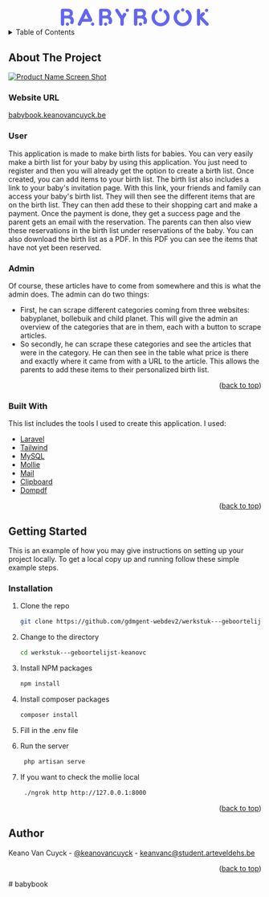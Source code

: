 <div id="top"></div>

<br />
<div align="center">
  <a href="https://babybook.keanovancuyck.be">
    <img src="public/img/logob.svg" alt="Logo" width="300">
  </a>
</div>



<details>
  <summary>Table of Contents</summary>
  <ol>
    <li>
      <a href="#about-the-project">About The Project</a>
      <ul>
        <li><a href="#website-url">Website URL</a></li>
        <li><a href="#user">User</a></li>
        <li><a href="#admin">Admin</a></li>
        <li><a href="#built-with">Built With</a></li>
      </ul>
    </li>
    <li>
      <a href="#getting-started">Getting Started</a>
      <ul>
        <li><a href="#installation">Installation</a></li>
      </ul>
    </li>
    <li><a href="#author">Author</a></li>
  </ol>
</details>



## About The Project

[![Product Name Screen Shot][product-screenshot]](https://babybook.keanovancuyck.be)

### Website URL

[babybook.keanovancuyck.be](https://babybook.keanovancuyck.be)

    
### User

This application is made to make birth lists for babies. You can very easily make a birth list for your baby by using this application. You just need to register and then you will already get the option to create a birth list. Once created, you can add items to your birth list. The birth list also includes a link to your baby's invitation page. With this link, your friends and family can access your baby's birth list. They will then see the different items that are on the birth list. They can then add these to their shopping cart and make a payment. Once the payment is done, they get a success page and the parent gets an email with the reservation. The parents can then also view these reservations in the birth list under reservations of the baby. You can also download the birth list as a PDF. In this PDF you can see the items that have not yet been reserved.


### Admin

Of course, these articles have to come from somewhere and this is what the admin does. The admin can do two things:

* First, he can scrape different categories coming from three websites: babyplanet, bollebuik and child planet. This will give the admin an overview of the categories that are in them, each with a button to scrape articles.
* So secondly, he can scrape these categories and see the articles that were in the category. He can then see in the table what price is there and exactly where it came from with a URL to the article. This allows the parents to add these items to their personalized birth list.

<p align="right">(<a href="#top">back to top</a>)</p>



### Built With

This list includes the tools I used to create this application. I used:

* [Laravel](https://laravel.com)
* [Tailwind](https://tailwindcss.com/)
* [MySQL](https://www.mysql.com/)
* [Mollie](https://www.mollie.com/be)
* [Mail](https://laravel.com/docs/9.x/mail)
* [Clipboard](https://clipboardjs.com/)
* [Dompdf](https://github.com/dompdf/dompdf)

<p align="right">(<a href="#top">back to top</a>)</p>



## Getting Started

This is an example of how you may give instructions on setting up your project locally.
To get a local copy up and running follow these simple example steps.

### Installation

1. Clone the repo
   ```sh
   git clone https://github.com/gdmgent-webdev2/werkstuk---geboortelijst-keanovc.git
   ```
2. Change to the directory
    ```sh
    cd werkstuk---geboortelijst-keanovc
    ```

3. Install NPM packages
   ```sh
   npm install
    ```

4. Install composer packages
    ```sh
    composer install
    ```

5. Fill in the .env file

6. Run the server
   ```sh
    php artisan serve
    ```

7. If you want to check the mollie local
    ```sh
     ./ngrok http http://127.0.0.1:8000
    ```


<p align="right">(<a href="#top">back to top</a>)</p>



## Author

Keano Van Cuyck - [@keanovancuyck](https://www.linkedin.com/in/keano-van-cuyck-8696441bb/) - keanvanc@student.arteveldehs.be

<p align="right">(<a href="#top">back to top</a>)</p>



[product-screenshot]: public/img/screenshot.png
#   b a b y b o o k 
 
 
